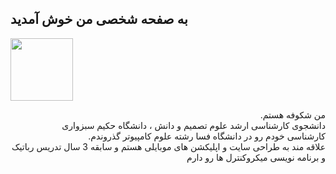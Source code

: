 ## به صفحه شخصی من خوش آمدید
<body>
 <img src="https://www.google.com/url?sa=i&rct=j&q=&esrc=s&source=images&cd=&ved=2ahUKEwjE2ajjtJfjAhXGsKQKHfVaCJUQjRx6BAgBEAU&url=https%3A%2F%2Fwww.theinvisibletourist.com%2Fbest-time-to-visit-japan-for-cherry-blossoms%2F&psig=AOvVaw0ITkcjVE99jZQMHtqeuqFk&ust=1562197337789503"
      style="width:100">
</body>
<p dir="rtl" align="right">
من شکوفه هستم.
<br/>
دانشجوی کارشناسی ارشد علوم تصمیم و دانش ، دانشگاه حکیم سبزواری
<br/>
کارشناسی خودم رو در دانشگاه فسا رشته علوم کامپیوتر گذروندم.
 <br/>
  علاقه مند به طراحی سایت و اپلیکشن های موبایلی هستم و سابقه 3 سال تدریس رباتیک و برنامه نویسی میکروکنترل ها رو دارم
</p>

